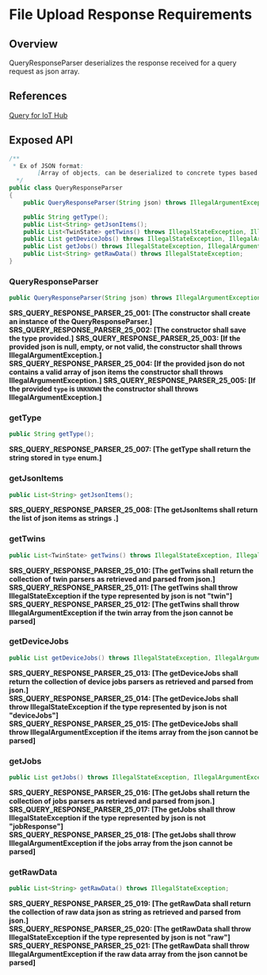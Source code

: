 # File Upload Response Requirements

## Overview

QueryResponseParser deserializes the response received for a query request as json array.

## References

[Query for IoT Hub](https://docs.microsoft.com/en-us/azure/iot-hub/iot-hub-devguide-query-language)

## Exposed API

```java
/**
 * Ex of JSON format:
        [Array of objects, can be deserialized to concrete types based on the ‘type’]
  */
public class QueryResponseParser
{
    public QueryResponseParser(String json) throws IllegalArgumentException;

    public String getType();
    public List<String> getJsonItems();
    public List<TwinState> getTwins() throws IllegalStateException, IllegalArgumentException;
    public List getDeviceJobs() throws IllegalStateException, IllegalArgumentException;
    public List getJobs() throws IllegalStateException, IllegalArgumentException;
    public List<String> getRawData() throws IllegalStateException;        
}
```

### QueryResponseParser
```java
public QueryResponseParser(String json) throws IllegalArgumentException;
```
**SRS_QUERY_RESPONSE_PARSER_25_001: [**The constructor shall create an instance of the QueryResponseParser.**]**
**SRS_QUERY_RESPONSE_PARSER_25_002: [**The constructor shall save the type provided.**]**
**SRS_QUERY_RESPONSE_PARSER_25_003: [**If the provided json is null, empty, or not valid, the constructor shall throws IllegalArgumentException.**]**  
**SRS_QUERY_RESPONSE_PARSER_25_004: [**If the provided json do not contains a valid array of json items the constructor shall throws IllegalArgumentException.**]**
**SRS_QUERY_RESPONSE_PARSER_25_005: [**If the provided `type` is `UNKNOWN` the constructor shall throws IllegalArgumentException.**]**

### getType
```java
public String getType();
```
**SRS_QUERY_RESPONSE_PARSER_25_007: [**The getType shall return the string stored in `type` enum.**]**  

### getJsonItems
```java
public List<String> getJsonItems();
```
**SRS_QUERY_RESPONSE_PARSER_25_008: [**The getJsonItems shall return the list of json items as strings .**]**  

### getTwins
```java
public List<TwinState> getTwins() throws IllegalStateException, IllegalArgumentException;
```
**SRS_QUERY_RESPONSE_PARSER_25_010: [**The getTwins shall return the collection of twin parsers as retrieved and parsed from json.**]**  
**SRS_QUERY_RESPONSE_PARSER_25_011: [**The getTwins shall throw IllegalStateException if the type represented by json is not "twin"**]**  
**SRS_QUERY_RESPONSE_PARSER_25_012: [**The getTwins shall throw IllegalArgumentException if the twin array from the json cannot be parsed**]**  

### getDeviceJobs
```java
public List getDeviceJobs() throws IllegalStateException, IllegalArgumentException;
```
**SRS_QUERY_RESPONSE_PARSER_25_013: [**The getDeviceJobs shall return the collection of device jobs parsers as retrieved and parsed from json.**]**  
**SRS_QUERY_RESPONSE_PARSER_25_014: [**The getDeviceJobs shall throw IllegalStateException if the type represented by json is not "deviceJobs"**]**  
**SRS_QUERY_RESPONSE_PARSER_25_015: [**The getDeviceJobs shall throw IllegalArgumentException if the items array from the json cannot be parsed**]**  

### getJobs
```java
public List getJobs() throws IllegalStateException, IllegalArgumentException;
```
**SRS_QUERY_RESPONSE_PARSER_25_016: [**The getJobs shall return the collection of jobs parsers as retrieved and parsed from json.**]**  
**SRS_QUERY_RESPONSE_PARSER_25_017: [**The getJobs shall throw IllegalStateException if the type represented by json is not "jobResponse"**]**  
**SRS_QUERY_RESPONSE_PARSER_25_018: [**The getJobs shall throw IllegalArgumentException if the jobs array from the json cannot be parsed**]**  

### getRawData
```java
public List<String> getRawData() throws IllegalStateException;
```
**SRS_QUERY_RESPONSE_PARSER_25_019: [**The getRawData shall return the collection of raw data json as string as retrieved and parsed from json.**]**  
**SRS_QUERY_RESPONSE_PARSER_25_020: [**The getRawData shall throw IllegalStateException if the type represented by json is not "raw"**]**  
**SRS_QUERY_RESPONSE_PARSER_25_021: [**The getRawData shall throw IllegalArgumentException if the raw data array from the json cannot be parsed**]**  
